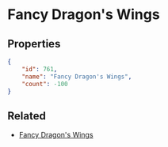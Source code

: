 # Fancy Dragon's Wings

<no description available>

## Properties

```json
{
    "id": 761,
    "name": "Fancy Dragon's Wings",
    "count": -100
}
```

## Related

- [Fancy Dragon's Wings](../items/21134-fancy-dragon-s-wings.md)

